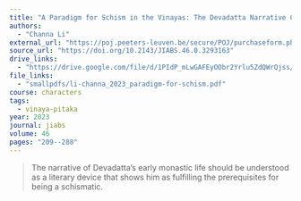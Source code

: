 ```yaml
---
title: "A Paradigm for Schism in the Vinayas: The Devadatta Narrative Complex in its Historical Context"
authors:
  - "Channa Li"
external_url: "https://poj.peeters-leuven.be/secure/POJ/purchaseform.php?id=3293163&sid="
source_url: "https://doi.org/10.2143/JIABS.46.0.3293163"
drive_links:
  - "https://drive.google.com/file/d/1PIdP_mLwGAFEyOObr2Yrlu5ZdQWrQjss/view?usp=drivesdk"
file_links:
  - "smallpdfs/li-channa_2023_paradigm-for-schism.pdf"
course: characters
tags:
  - vinaya-pitaka
year: 2023
journal: jiabs
volume: 46
pages: "209--288"
---
```


> The narrative of Devadatta’s early monastic life should be understood as a literary device that shows him as fulfilling the prerequisites for being a schismatic.
